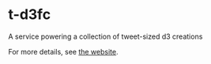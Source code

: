 # t-d3fc

A service powering a collection of tweet-sized d3 creations 

For more details, see [the website](https://t.d3fc.io).
